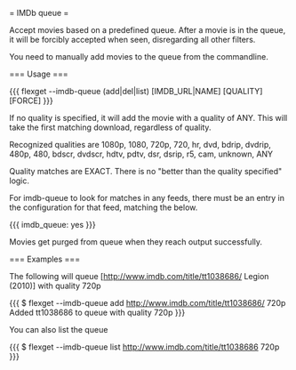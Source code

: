 = IMDb queue =

Accept movies based on a predefined queue. After a movie is in the queue, it will be forcibly accepted when seen, disregarding all other filters.

You need to manually add movies to the queue from the commandline.

=== Usage ===

{{{
flexget --imdb-queue (add|del|list) [IMDB_URL|NAME] [QUALITY] [FORCE]
}}}

If no quality is specified, it will add the movie with a quality of ANY. This will take the first matching download, regardless of quality.

Recognized qualities are 1080p, 1080, 720p, 720, hr, dvd, bdrip, dvdrip, 480p, 480, bdscr, dvdscr, hdtv, pdtv, dsr, dsrip, r5, cam, unknown, ANY

Quality matches are EXACT. There is no "better than the quality specified" logic.

For imdb-queue to look for matches in any feeds, there must be an entry in the configuration for that feed, matching the below.

{{{
imdb_queue: yes
}}}

Movies get purged from queue when they reach output successfully.

=== Examples ===

The following will queue [http://www.imdb.com/title/tt1038686/ Legion (2010)] with quality 720p

{{{
$ flexget --imdb-queue add http://www.imdb.com/title/tt1038686/ 720p
Added tt1038686 to queue with quality 720p
}}}


You can also list the queue

{{{
$ flexget --imdb-queue list
http://www.imdb.com/title/tt1038686 720p
}}}